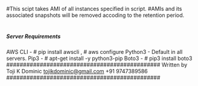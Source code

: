 
#This scipt takes AMI of all instances specified in script. 
#AMIs and its associated snapshots will be removed accoding to the retention period.
#
##### Server Requirements ####################
 AWS CLI - # pip install awscli , # aws configure
 Python3 -   Default in all servers.
 Pip3     - # apt-get install -y python3-pip
 Boto3   - # pip3 install boto3
##############################################
 Written by Toji K Dominic 
 tojikdominic@gmail.com +91 9747389586
##############################################
